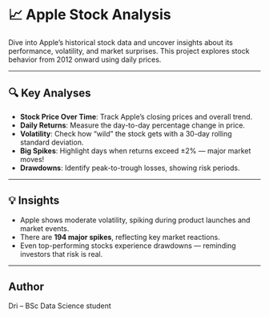 # 📈 Apple Stock Analysis

Dive into Apple’s historical stock data and uncover insights about its performance, volatility, and market surprises. This project explores stock behavior from 2012 onward using daily prices.

---
## 🔍 Key Analyses

- **Stock Price Over Time**: Track Apple’s closing prices and overall trend.
- **Daily Returns**: Measure the day-to-day percentage change in price.
- **Volatility**: Check how “wild” the stock gets with a 30-day rolling standard deviation.
- **Big Spikes**: Highlight days when returns exceed ±2% — major market moves!
- **Drawdowns**: Identify peak-to-trough losses, showing risk periods.
  
---
## 💡 Insights

- Apple shows moderate volatility, spiking during product launches and market events.
- There are **194 major spikes**, reflecting key market reactions.
- Even top-performing stocks experience drawdowns — reminding investors that risk is real.

---
## Author

Dri – BSc Data Science student
